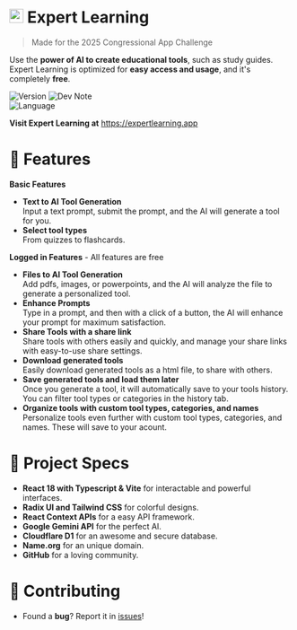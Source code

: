 # <img src="https://expertlearning.app/logo.svg?width=400" width="25" height="25" /> Expert Learning
> Made for the 2025 Congressional App Challenge

Use the **power of AI to create educational tools**, such as study guides. Expert Learning is optimized for **easy access and usage**, and it's completely **free**.

![Version](https://img.shields.io/badge/version-1.0.6C-red) ![Dev Note](https://img.shields.io/badge/Tool%20Sharing%20%26%20Tool%20Settings-gray)
<br />
![Language](https://img.shields.io/badge/language-TypeScript-blue) 

**Visit Expert Learning at** https://expertlearning.app

# 🌿 Features
**Basic Features**<br />
- **Text to AI Tool Generation**<br />Input a text prompt, submit the prompt, and the AI will generate a tool for you.
- **Select tool types**<br />From quizzes to flashcards.

**Logged in Features** - All features are free
- **Files to AI Tool Generation**<br />Add pdfs, images, or powerpoints, and the AI will analyze the file to generate a personalized tool.
- **Enhance Prompts**<br />Type in a prompt, and then with a click of a button, the AI will enhance your prompt for maximum satisfaction.
- **Share Tools with a share link**<br /> Share tools with others easily and quickly, and manage your share links with easy-to-use share settings.
- **Download generated tools**<br />Easily download generated tools as a html file, to share with others.
- **Save generated tools and load them later**<br />Once you generate a tool, it will automatically save to your tools history. You can filter tool types or categories in the history tab.
- **Organize tools with custom tool types, categories, and names**<br />Personalize tools even further with custom tool types, categories, and names. These will save to your acount.

# 🧭 Project Specs
- **React 18 with Typescript & Vite** for interactable and powerful interfaces.
- **Radix UI and Tailwind CSS** for colorful designs.
- **React Context APIs** for a easy API framework.
- **Google Gemini API** for the perfect AI.
- **Cloudflare D1** for an awesome and secure database.
- **Name.org** for an unique domain.
- **GitHub** for a loving community.

# 🍴 Contributing
- Found a **bug**? Report it in [issues](https://github.com/np-stacks/Expert-Learning/issues)!

